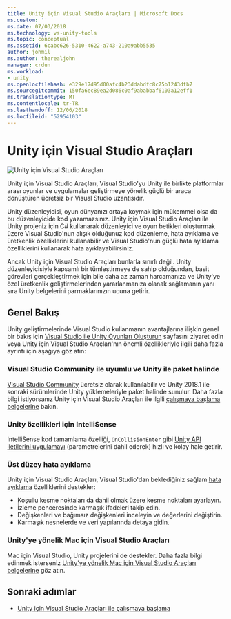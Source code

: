 ```yaml
---
title: Unity için Visual Studio Araçları | Microsoft Docs
ms.custom: ''
ms.date: 07/03/2018
ms.technology: vs-unity-tools
ms.topic: conceptual
ms.assetid: 6cabc626-5310-4622-a743-210a9abb5535
author: johmil
ms.author: therealjohn
manager: crdun
ms.workload:
- unity
ms.openlocfilehash: e329e17d95d00afc4b23ddabdfc8c75b1243dfb7
ms.sourcegitcommit: 150fa6ec89ea2d086c0af9ababbaf6103a12eff1
ms.translationtype: MT
ms.contentlocale: tr-TR
ms.lasthandoff: 12/06/2018
ms.locfileid: "52954103"
---
```

# <a name="visual-studio-tools-for-unity"></a>Unity için Visual Studio Araçları

![Unity için Visual Studio Araçları](media/vstu_header.png)

Unity için Visual Studio Araçları, Visual Studio'yu Unity ile birlikte platformlar arası oyunlar ve uygulamalar geliştirmeye yönelik güçlü bir araca dönüştüren ücretsiz bir Visual Studio uzantısıdır.

Unity düzenleyicisi, oyun dünyanızı ortaya koymak için mükemmel olsa da bu düzenleyicide kod yazamazsınız. Unity için Visual Studio Araçları ile Unity projeniz için C# kullanarak düzenleyici ve oyun betikleri oluşturmak üzere Visual Studio'nun alışık olduğunuz kod düzenleme, hata ayıklama ve üretkenlik özelliklerini kullanabilir ve Visual Studio'nun güçlü hata ayıklama özelliklerini kullanarak hata ayıklayabilirsiniz.

Ancak Unity için Visual Studio Araçları bunlarla sınırlı değil. Unity düzenleyicisiyle kapsamlı bir tümleştirmeye de sahip olduğundan, basit görevleri gerçekleştirmek için bile daha az zaman harcamanıza ve Unity'ye özel üretkenlik geliştirmelerinden yararlanmanıza olanak sağlamanın yanı sıra Unity belgelerini parmaklarınızın ucuna getirir. 

## <a name="overview"></a>Genel Bakış

Unity geliştirmelerinde Visual Studio kullanmanın avantajlarına ilişkin genel bir bakış için [Visual Studio ile Unity Oyunları Oluşturun](https://visualstudio.microsoft.com/vs/unity-tools/) sayfasını ziyaret edin veya Unity için Visual Studio Araçları'nın önemli özellikleriyle ilgili daha fazla ayrıntı için aşağıya göz atın:

### <a name="compatible-with-visual-studio-community-and-bundled-with-unity"></a>Visual Studio Community ile uyumlu ve Unity ile paket halinde

[Visual Studio Community](https://visualstudio.microsoft.com/) ücretsiz olarak kullanılabilir ve Unity 2018.1 ile sonraki sürümlerinde Unity yüklemeleriyle paket halinde sunulur. Daha fazla bilgi istiyorsanız Unity için Visual Studio Araçları ile ilgili [çalışmaya başlama belgelerine](getting-started-with-visual-studio-tools-for-unity.md) bakın.

### <a name="intellisense-for-unity-messages"></a>Unity özellikleri için IntelliSense

IntelliSense kod tamamlama özelliği, `OnCollisionEnter` gibi [Unity API iletilerini uygulamayı](using-visual-studio-tools-for-unity.md#intellisense-for-unity-api-messages) (parametrelerini dahil ederek) hızlı ve kolay hale getirir.

### <a name="superior-debugging"></a>Üst düzey hata ayıklama

Unity için Visual Studio Araçları, Visual Studio'dan beklediğiniz sağlam [hata ayıklama](using-visual-studio-tools-for-unity.md#unity-debugging) özelliklerini destekler:

* Koşullu kesme noktaları da dahil olmak üzere kesme noktaları ayarlayın.
* İzleme penceresinde karmaşık ifadeleri takip edin.
* Değişkenleri ve bağımsız değişkenleri inceleyin ve değerlerini değiştirin.
* Karmaşık nesnelerde ve veri yapılarında detaya gidin.

### <a name="visual-studio-for-mac-tools-for-unity"></a>Unity'ye yönelik Mac için Visual Studio Araçları

Mac için Visual Studio, Unity projelerini de destekler. Daha fazla bilgi edinmek isterseniz [Unity'ye yönelik Mac için Visual Studio Araçları belgelerine](/visualstudio/mac/unity-tools) göz atın.

## <a name="next-steps"></a>Sonraki adımlar

* [Unity için Visual Studio Araçları ile çalışmaya başlama](getting-started-with-visual-studio-tools-for-unity.md)